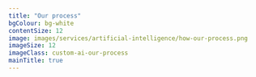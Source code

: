 ```yaml
---
title: "Our process"
bgColour: bg-white
contentSize: 12
image: images/services/artificial-intelligence/how-our-process.png
imageSize: 12 
imageClass: custom-ai-our-process
mainTitle: true
---
```

